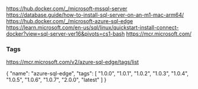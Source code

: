 https://hub.docker.com/_/microsoft-mssql-server
https://database.guide/how-to-install-sql-server-on-an-m1-mac-arm64/
https://hub.docker.com/_/microsoft-azure-sql-edge
https://learn.microsoft.com/en-us/sql/linux/quickstart-install-connect-docker?view=sql-server-ver16&pivots=cs1-bash
https://mcr.microsoft.com/

### Tags
https://mcr.microsoft.com/v2/azure-sql-edge/tags/list

{
    "name": "azure-sql-edge",
    "tags": [
        "1.0.0",
        "1.0.1",
        "1.0.2",
        "1.0.3",
        "1.0.4",
        "1.0.5",
        "1.0.6",
        "1.0.7",
        "2.0.0",
        "latest"
    ]
}